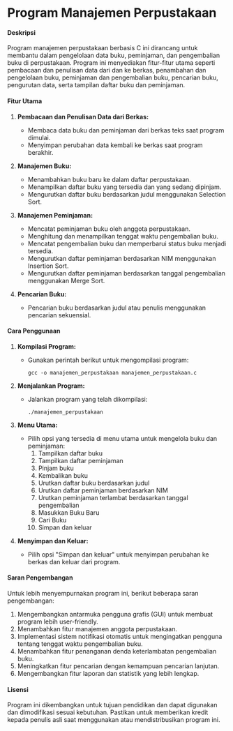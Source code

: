 # Program Manajemen Perpustakaan

#### Deskripsi

Program manajemen perpustakaan berbasis C ini dirancang untuk membantu dalam pengelolaan data buku, peminjaman, dan pengembalian buku di perpustakaan. Program ini menyediakan fitur-fitur utama seperti pembacaan dan penulisan data dari dan ke berkas, penambahan dan pengelolaan buku, peminjaman dan pengembalian buku, pencarian buku, pengurutan data, serta tampilan daftar buku dan peminjaman.

#### Fitur Utama

1. **Pembacaan dan Penulisan Data dari Berkas:**
   - Membaca data buku dan peminjaman dari berkas teks saat program dimulai.
   - Menyimpan perubahan data kembali ke berkas saat program berakhir.

2. **Manajemen Buku:**
   - Menambahkan buku baru ke dalam daftar perpustakaan.
   - Menampilkan daftar buku yang tersedia dan yang sedang dipinjam.
   - Mengurutkan daftar buku berdasarkan judul menggunakan Selection Sort.

3. **Manajemen Peminjaman:**
   - Mencatat peminjaman buku oleh anggota perpustakaan.
   - Menghitung dan menampilkan tenggat waktu pengembalian buku.
   - Mencatat pengembalian buku dan memperbarui status buku menjadi tersedia.
   - Mengurutkan daftar peminjaman berdasarkan NIM menggunakan Insertion Sort.
   - Mengurutkan daftar peminjaman berdasarkan tanggal pengembalian menggunakan Merge Sort.

4. **Pencarian Buku:**
   - Pencarian buku berdasarkan judul atau penulis menggunakan pencarian sekuensial.

#### Cara Penggunaan

1. **Kompilasi Program:**
   - Gunakan perintah berikut untuk mengompilasi program:
     ```
     gcc -o manajemen_perpustakaan manajemen_perpustakaan.c
     ```

2. **Menjalankan Program:**
   - Jalankan program yang telah dikompilasi:
     ```
     ./manajemen_perpustakaan
     ```

3. **Menu Utama:**
   - Pilih opsi yang tersedia di menu utama untuk mengelola buku dan peminjaman:
     1. Tampilkan daftar buku
     2. Tampilkan daftar peminjaman
     3. Pinjam buku
     4. Kembalikan buku
     5. Urutkan daftar buku berdasarkan judul
     6. Urutkan daftar peminjaman berdasarkan NIM
     7. Urutkan peminjaman terlambat berdasarkan tanggal pengembalian
     8. Masukkan Buku Baru
     9. Cari Buku
     10. Simpan dan keluar

4. **Menyimpan dan Keluar:**
   - Pilih opsi "Simpan dan keluar" untuk menyimpan perubahan ke berkas dan keluar dari program.

#### Saran Pengembangan

Untuk lebih menyempurnakan program ini, berikut beberapa saran pengembangan:

1. Mengembangkan antarmuka pengguna grafis (GUI) untuk membuat program lebih user-friendly.
2. Menambahkan fitur manajemen anggota perpustakaan.
3. Implementasi sistem notifikasi otomatis untuk mengingatkan pengguna tentang tenggat waktu pengembalian buku.
4. Menambahkan fitur penanganan denda keterlambatan pengembalian buku.
5. Meningkatkan fitur pencarian dengan kemampuan pencarian lanjutan.
6. Mengembangkan fitur laporan dan statistik yang lebih lengkap.

#### Lisensi

Program ini dikembangkan untuk tujuan pendidikan dan dapat digunakan dan dimodifikasi sesuai kebutuhan. Pastikan untuk memberikan kredit kepada penulis asli saat menggunakan atau mendistribusikan program ini.
